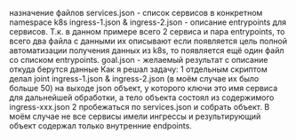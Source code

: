 назначение файлов
services.json - список сервисов в конкретном namespace k8s
ingress-1.json & ingress-2.json - описание entrypoints для сервисов. Т.к. в данном примере всего 2 сервиса и пара entrypoints, то всего два файла с данными их описывают
если появляется цель полной автоматизации получения данных из k8s, то появляется ещё один файл со списком entrypoints.
goal.json - желаемый результат с описание откуда берутся данные
Как я решал задачу:
1 отдельным скриптом делал joint ingress-1.json & ingress-2.json (в моём случае их было больше 50) на выходе json объект, у которого ключи это имя сервиса для дальнейшей обработки, 
а тело объекта состоял из содержимого ingress-xxx.json
2 пробежаться по services.json и собрать объект. В моём случае не все сервисы имели ингрессы и результирующий объект содержал только внутренние endpoints.
